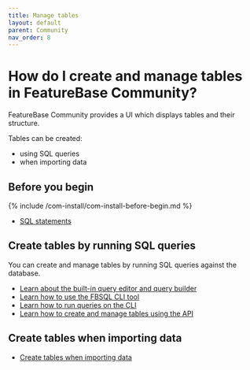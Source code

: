 ```yaml
---
title: Manage tables
layout: default
parent: Community
nav_order: 8
---
```


# How do I create and manage tables in FeatureBase Community?

FeatureBase Community provides a UI which displays tables and their structure.

Tables can be created:
* using SQL queries
* when importing data

## Before you begin

{% include /com-install/com-install-before-begin.md %}
* [SQL statements](/docs/sql-guide/statements/statements-home)

## Create tables by running SQL queries

You can create and manage tables by running SQL queries against the database.

* [Learn about the built-in query editor and query builder](/docs/community/com-query/com-query-home)
* [Learn how to use the FBSQL CLI tool](/docs/tools/fbsql/fbsql-home)
* [Learn how to run queries on the CLI](/docs/com-config/com-config-cli-enable)
* [Learn how to create and manage tables using the API](/docs/community/com-api/com-api-home)

## Create tables when importing data

* [Create tables when importing data](/docs/community/com-ingest/com-ingest-manage)
